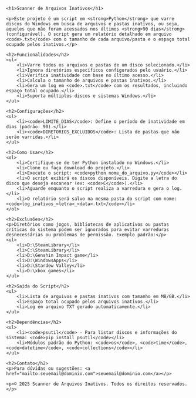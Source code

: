 <!DOCTYPE html>
<html lang="pt-BR">
<head>
    <meta charset="UTF-8">
    <meta name="viewport" content="width=device-width, initial-scale=1.0">
    
</head>
<body>

    <h1>Scanner de Arquivos Inativos</h1>

    <p>Este projeto é um script em <strong>Python</strong> que varre discos do Windows em busca de arquivos e pastas inativos, ou seja, aqueles que não foram acessados nos últimos <strong>90 dias</strong> (configurável). O script gera um relatório detalhado em arquivo <code>.txt</code> com o tamanho de cada arquivo/pasta e o espaço total ocupado pelos inativos.</p>

    <h2>Funcionalidades</h2>
    <ul>
        <li>Varre todos os arquivos e pastas de um disco selecionado.</li>
        <li>Ignora diretórios específicos configurados pelo usuário.</li>
        <li>Verifica inatividade com base no último acesso.</li>
        <li>Calcula o tamanho de arquivos e pastas inativos.</li>
        <li>Gera um log em <code>.txt</code> com os resultados, incluindo espaço total ocupado.</li>
        <li>Suporta múltiplos discos e sistemas Windows.</li>
    </ul>

    <h2>Configurações</h2>
    <ul>
        <li><code>LIMITE_DIAS</code>: Define o período de inatividade em dias (padrão: 90).</li>
        <li><code>DIRETORIOS_EXCLUIDOS</code>: Lista de pastas que não serão varridas.</li>
    </ul>

    <h2>Como Usar</h2>
    <ol>
        <li>Certifique-se de ter Python instalado no Windows.</li>
        <li>Clone ou faça download do projeto.</li>
        <li>Execute o script: <code>python nome_do_arquivo.py</code></li>
        <li>O script exibirá os discos disponíveis. Digite a letra do disco que deseja escanear (ex: <code>C</code>).</li>
        <li>Aguarde enquanto o script realiza a varredura e gera o log.</li>
        <li>O relatório será salvo na mesma pasta do script com nome: <code>log_inativos_<letra>_<data>.txt</code></li>
    </ol>

    <h2>Exclusões</h2>
    <p>Diretórios como jogos, bibliotecas de aplicativos ou pastas críticas do sistema podem ser ignorados para evitar varreduras desnecessárias ou problemas de permissão. Exemplo padrão:</p>
    <ul>
        <li>D:\SteamLibrary</li>
        <li>C:\SteamLibrary</li>
        <li>D:\Genshin Impact game</li>
        <li>D:\WindowsApps</li>
        <li>D:\Stardew Valley</li>
        <li>D:\xbox games</li>
    </ul>

    <h2>Saída do Script</h2>
    <ul>
        <li>Lista de arquivos e pastas inativos com tamanho em MB/GB.</li>
        <li>Espaço total ocupado pelos arquivos inativos.</li>
        <li>Log em arquivo TXT gerado automaticamente.</li>
    </ul>

    <h2>Dependências</h2>
    <ul>
        <li><code>psutil</code> - Para listar discos e informações do sistema: <code>pip install psutil</code></li>
        <li>Módulos padrão do Python: <code>os</code>, <code>time</code>, <code>datetime</code>, <code>collections</code></li>
    </ul>

    <h2>Contato</h2>
    <p>Para dúvidas ou sugestões: <a href="mailto:seuemail@dominio.com">seuemail@dominio.com</a></p>

    <p>© 2025 Scanner de Arquivos Inativos. Todos os direitos reservados.</p>

</body>
</html>
